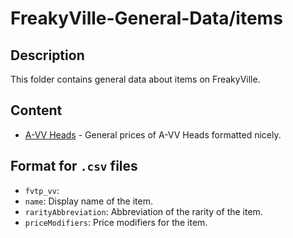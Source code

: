 # FreakyVille-General-Data/items

## Description

This folder contains general data about items on FreakyVille.

## Content

- [A-VV Heads](fvtp_vv) - General prices of A-VV Heads formatted nicely.

## Format for `.csv` files

- `fvtp_vv`:
 - `name`: Display name of the item.
 - `rarityAbbreviation`: Abbreviation of the rarity of the item.
 - `priceModifiers`: Price modifiers for the item.